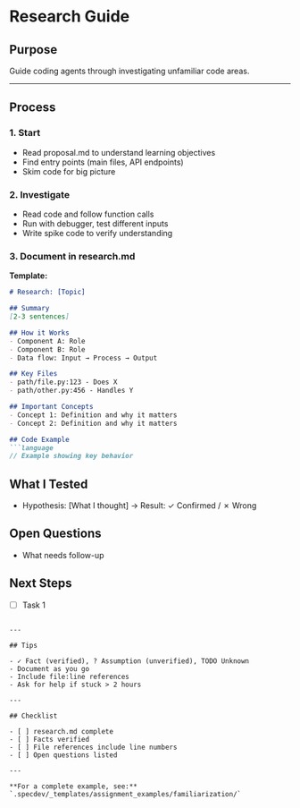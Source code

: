 # Research Guide

## Purpose
Guide coding agents through investigating unfamiliar code areas.

---

## Process

### 1. Start
- Read proposal.md to understand learning objectives
- Find entry points (main files, API endpoints)
- Skim code for big picture

### 2. Investigate
- Read code and follow function calls
- Run with debugger, test different inputs
- Write spike code to verify understanding

### 3. Document in research.md

**Template:**
```markdown
# Research: [Topic]

## Summary
[2-3 sentences]

## How it Works
- Component A: Role
- Component B: Role
- Data flow: Input → Process → Output

## Key Files
- path/file.py:123 - Does X
- path/other.py:456 - Handles Y

## Important Concepts
- Concept 1: Definition and why it matters
- Concept 2: Definition and why it matters

## Code Example
```language
// Example showing key behavior
```

## What I Tested
- Hypothesis: [What I thought] → Result: ✓ Confirmed / ✗ Wrong

## Open Questions
- What needs follow-up

## Next Steps
- [ ] Task 1
```

---

## Tips

- ✓ Fact (verified), ? Assumption (unverified), TODO Unknown
- Document as you go
- Include file:line references
- Ask for help if stuck > 2 hours

---

## Checklist

- [ ] research.md complete
- [ ] Facts verified
- [ ] File references include line numbers
- [ ] Open questions listed

---

**For a complete example, see:** `.specdev/_templates/assignment_examples/familiarization/`

